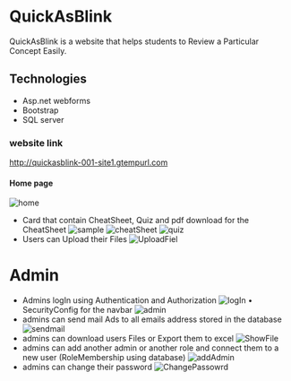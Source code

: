 # QuickAsBlink

 QuickAsBlink is a website that helps students to Review a Particular Concept Easily.

 ## Technologies
  - Asp.net webforms </br>
  - Bootstrap </br>
  - SQL server
### website link
http://quickasblink-001-site1.gtempurl.com

#### Home page
![home](https://user-images.githubusercontent.com/90142160/192796816-fdc57ff8-8f75-40ce-bbd1-2c04651a9277.jpeg)
 - Card that contain CheatSheet, Quiz and pdf download for the CheatSheet
![sample](https://user-images.githubusercontent.com/90142160/192801534-e6ba70b6-7a7a-4f85-bc56-537884b8a8bc.jpeg)
![cheatSheet](https://user-images.githubusercontent.com/90142160/192796885-521fbc97-2230-4e70-9deb-66fef35a5d59.jpeg)
![quiz](https://user-images.githubusercontent.com/90142160/192796912-d5ca8306-db9f-416d-ab38-92660e5516c6.jpeg)
 - Users can Upload their Files
![UploadFiel](https://user-images.githubusercontent.com/90142160/192798561-5f5e9c0b-0453-405f-94c2-5d34a6e96718.png)


# Admin

- Admins logIn using Authentication and Authorization
![logIn](https://user-images.githubusercontent.com/90142160/192798590-2dba37db-e7a3-4055-a04a-384bd442a206.png)
• SecurityConfig for the navbar
![admin](https://user-images.githubusercontent.com/90142160/192798608-13043e7d-1949-4cbd-b556-da7b6b1eba42.png)
- admins can send mail Ads to all emails address stored in the database
![sendmail](https://user-images.githubusercontent.com/90142160/192798724-fd0dd550-d94f-4571-950a-320288a220f0.png)
- admins can download users Files or Export them to excel
![ShowFile](https://user-images.githubusercontent.com/90142160/192798770-0247873b-8d15-4276-8199-3cb82cec4b57.png)
- admins can add another admin or another role and connect them to a new user (RoleMembership using database)
![addAdmin](https://user-images.githubusercontent.com/90142160/192798797-a70e420a-96b5-4aea-8473-d05004f025dc.png)
- admins can change their password
![ChangePassowrd](https://user-images.githubusercontent.com/90142160/192798830-8591cf62-48fe-49fb-a6bd-351a49e6b28e.png)
